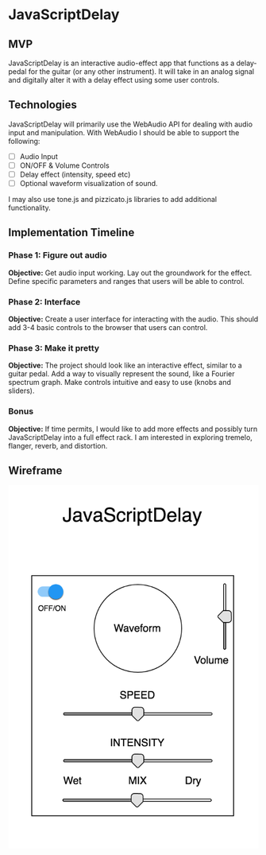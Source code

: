 # JavaScriptDelay

## MVP

JavaScriptDelay is an interactive audio-effect app that functions as a delay-pedal for the guitar (or any other instrument). It will take in an analog signal and digitally alter it with a delay effect using some user controls.


## Technologies

JavaScriptDelay will primarily use the WebAudio API for dealing with audio input and manipulation. With WebAudio I should be able to support the following:
- [ ] Audio Input
- [ ] ON/OFF & Volume Controls
- [ ] Delay effect (intensity, speed etc)
- [ ] Optional waveform visualization of sound.

I may also use tone.js and pizzicato.js libraries to add additional functionality.

## Implementation Timeline

### Phase 1: Figure out audio
**Objective:** Get audio input working. Lay out the groundwork for the effect. Define specific parameters and ranges that users will be able to control.

### Phase 2: Interface
**Objective:** Create a user interface for interacting with the audio. This should add 3-4 basic controls to the browser that users can control.

### Phase 3: Make it pretty
**Objective:** The project should look like an interactive effect, similar to a guitar pedal. Add a way to visually represent the sound, like a Fourier spectrum graph. Make controls intuitive and easy to use (knobs and sliders).

### Bonus
**Objective:** If time permits, I would like to add more effects and possibly turn JavaScriptDelay into a full effect rack. I am interested in exploring tremelo, flanger, reverb, and distortion.


## Wireframe

![wireframe](./docs/wireframe.png)
